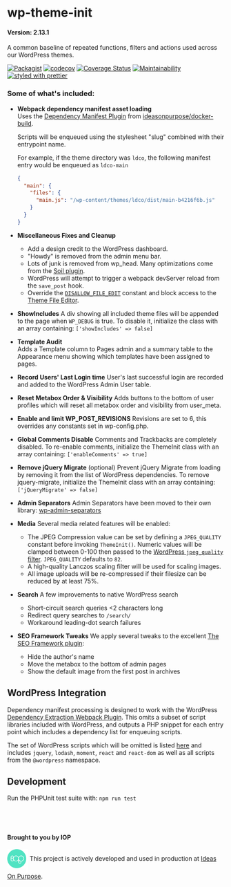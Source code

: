 # wp-theme-init

#### Version: 2.13.1

A common baseline of repeated functions, filters and actions used across our WordPress themes.

[![Packagist](https://badgen.net/packagist/v/ideasonpurpose/wp-theme-init)](https://packagist.org/packages/ideasonpurpose/wp-theme-init)
[![codecov](https://codecov.io/gh/ideasonpurpose/wp-theme-init/branch/master/graph/badge.svg)](https://codecov.io/gh/ideasonpurpose/wp-theme-init)
[![Coverage Status](https://coveralls.io/repos/github/ideasonpurpose/wp-theme-init/badge.svg)](https://coveralls.io/github/ideasonpurpose/wp-theme-init)
[![Maintainability](https://api.codeclimate.com/v1/badges/38a14503add2806a99bd/maintainability)](https://codeclimate.com/github/ideasonpurpose/wp-theme-init/maintainability)
[![styled with prettier](https://img.shields.io/badge/styled_with-prettier-ff69b4.svg)](https://github.com/prettier/prettier)

### Some of what's included:

- **Webpack dependency manifest asset loading**<br>
  Uses the [Dependency Manifest Plugin](https://github.com/ideasonpurpose/docker-build/blob/master/lib/DependencyManifestPlugin.js) from [ideasonpurpose/docker-build](https://github.com/ideasonpurpose/docker-build).

  Scripts will be enqueued using the stylesheet "slug" combined with their entrypoint name.

  For example, if the theme directory was `ldco`, the following manifest entry would be enqueued as `ldco-main`

  ```json
  {
    "main": {
      "files": {
        "main.js": "/wp-content/themes/ldco/dist/main-b4216f6b.js"
      }
    }
  }
  ```

- **Miscellaneous Fixes and Cleanup**

  - Add a design credit to the WordPress dashboard.
  - "Howdy" is removed from the admin menu bar.
  - Lots of junk is removed from wp_head. Many optimizations come from the [Soil plugin](https://roots.io/plugins/soil/).
  - WordPress will attempt to trigger a webpack devServer reload from the `save_post` hook.
  - Override the [`DISALLOW_FILE_EDIT`](https://developer.wordpress.org/apis/wp-config-php/#disable-the-plugin-and-theme-file-editor) constant and block access to the [Theme File Editor](https://wordpress.org/documentation/article/appearance-theme-file-editor-screen/).

- **ShowIncludes**
  A div showing all included theme files will be appended to the page when `WP_DEBUG` is true. To disable it, initialize the class with an array containing: `['showIncludes' => false]`

- **Template Audit**  
   Adds a Template column to Pages admin and a summary table to the Appearance menu showing which templates have been assigned to pages.

- **Record Users' Last Login time**
  User's last successful login are recorded and added to the WordPress Admin User table.

- **Reset Metabox Order & Visibility**
  Adds buttons to the bottom of user profiles which will reset all metabox order and visibility from user_meta.

- **Enable and limit WP_POST_REVISIONS**
  Revisions are set to 6, this overrides any constants set in wp-config.php.

- **Global Comments Disable**
  Comments and Trackbacks are completely disabled. To re-enable comments, initialize the ThemeInit class with an array containing: `['enableComments' => true]`

- **Remove jQuery Migrate** (optional)
  Prevent jQuery Migrate from loading by removing it from the list of WordPress dependencies. To remove jquery-migrate, initialize the ThemeInit class with an array containing: `['jQueryMigrate' => false]`

- **Admin Separators**
  Admin Separators have been moved to their own library: [wp-admin-separators](https://github.com/ideasonpurpose/wp-admin-separators)

- **Media**
  Several media related features will be enabled:

  - The JPEG Compression value can be set by defining a `JPEG_QUALITY` constant before invoking `ThemeInit()`. Numeric values will be clamped between 0-100 then passed to the [WordPress `jpeg_quality` filter](https://developer.wordpress.org/reference/hooks/jpeg_quality/). `JPEG_QUALITY` defaults to `82`.
  - A high-quality Lanczos scaling filter will be used for scaling images.
  - All image uploads will be re-compressed if their filesize can be reduced by at least 75%.

- **Search**
  A few improvements to native WordPress search

  - Short-circuit search queries <2 characters long
  - Redirect query searches to `/search/`
  - Workaround leading-dot search failures

- **SEO Framework Tweaks**
  We apply several tweaks to the excellent [The SEO Framework plugin](https://theseoframework.com/):
  - Hide the author's name
  - Move the metabox to the bottom of admin pages
  - Show the default image from the first post in archives

## WordPress Integration

Dependency manifest processing is designed to work with the WordPress [Dependency Extraction Webpack Plugin](https://developer.wordpress.org/block-editor/reference-guides/packages/packages-dependency-extraction-webpack-plugin/). This omits a subset of script libraries included with WordPress, and outputs a PHP snippet for each entry point which includes a dependency list for enqueuing scripts.

The set of WordPress scripts which will be omitted is listed [here](https://github.com/WordPress/gutenberg/tree/trunk/packages/dependency-extraction-webpack-plugin#webpack) and includes `jquery`, `lodash`, `moment`, `react` and `react-dom` as well as all scripts from the `@wordpress` namespace.

## Development

Run the PHPUnit test suite with: `npm run test`

<!-- START IOP CREDIT BLURB -->

## &nbsp;

#### Brought to you by IOP

<a href="https://www.ideasonpurpose.com"><img src="https://raw.githubusercontent.com/ideasonpurpose/ideasonpurpose/master/IOP_monogram_circle_512x512_mint.png" height="44" align="top" alt="IOP Logo"></a><img src="https://raw.githubusercontent.com/ideasonpurpose/ideasonpurpose/master/spacer.png" align="middle" width="4" height="54"> This project is actively developed and used in production at <a href="https://www.ideasonpurpose.com">Ideas On Purpose</a>.

<!-- END IOP CREDIT BLURB -->
